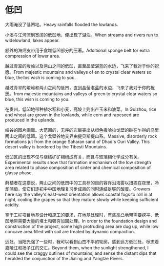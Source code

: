 # 低凹

<p><span class="chinese">大雨淹没了低凹地。</span><span class="english">Heavy rainfalls flooded the lowlands.</span></p>

<p><span class="chinese">小溪与江河流到宽阔的低凹地，便出现了湖泊。</span><span class="english">When streams and rivers run to widelowland, lakes appear.</span></p>

<p><span class="chinese">额外的海绵皮带用于盒堆低凹部分的压著。</span><span class="english">Additional sponge belt for extra compression of lower area.</span></p>

<p><span class="chinese">越过青翠的峻岭以及两山之间的低凹，直至晶莹湛蓝的水边，飞来了我对于你的祝愿。</span><span class="english">From majestic mountains and valleys of en to crystal clear waters so blue, thellos wish is coming to you.</span></p>

<p><span class="chinese">越过青翠的峻岭和两山之间的低凹，直到晶莹湛蓝的水边，飞来了我对于你的祝愿。</span><span class="english">from majestic mountains and valleys of green to crystal clear waters so blue, this wish is coming to you.</span></p>

<p><span class="chinese">在贵州，低凹地带种植水稻和小麦，高坡上则出产玉米和油菜。</span><span class="english">In Guizhou, rice and wheat are grown in the lowlands, while corn and rapeseed are produced in the uplands.</span></p>

<p><span class="chinese">峡谷的图片画廊。大范围的，无序的岩层突出从橙色撒哈拉戈壁的砂在乍得的乌里两山之间的低凹。这个戈壁谷地交界由提贝斯提山系。</span><span class="english">Massive, disorderly rock formations jut from the orange Saharan sand of Dhad's Ouri Valley. This desert valley is bordered by the Tibesti Mountains.</span></p>

<p><span class="chinese">低凹区的出现不仅与烧结矿矿相组成有关，而且与玻璃相化学成分有关。</span><span class="english">Experimental results show that formation mechanism of the low strength area related to phase composition of sinter and chemical composition of glassy phase.</span></p>

<p><span class="chinese">莳植者在这搭说，两山之间的低凹中的工具标的目的容许沿海雾以扭捏在夜里，冷却蒲萄，使它们逐初中中国地理复习步成熟的同时连结足够的酸度。</span><span class="english">Growers here say the valley's east-west orientation allows coastal fogs to roll in at night, cooling the grapes so that they mature slowly while keeping sufficient acidity.</span></p>

<p><span class="chinese">鉴于工程项目地基设计和施工的要求，在地基处理时，有些高凸地带需要挖平、低凹地带需要大量的填土和强夯加固处理。</span><span class="english">In order to the foundation design and construction of the project, some high protruding area are dug up, while low concave area filled with soil are treated by dynamic compaction.</span></p>

<p><span class="chinese">远处，当阳光强了一些时，我可以看到山峦不平的轮廓，感到远方低凹处，标志着嘉陵江和扬子江的交汇。</span><span class="english">Beyond them, when the sunlight strengthened, I could see the craggy outlines of mountains, and sense the distant dips that heralded the conjunction of the Jialing and Yangtze Rivers.</span></p>


